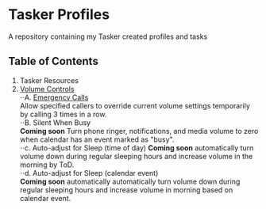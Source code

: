 # Tasker Profiles
A repository containing my Tasker created profiles and tasks  
## Table of Contents  
1. Tasker Resources  
2. [Volume Controls](https://github.com/paulfblack/tasker_profiles/tree/master/volume_controls)    
⋅⋅A. [Emergency Calls](https://github.com/paulfblack/tasker_profiles/tree/master/volume_controls/emergency_call)  
Allow specified callers to override current volume settings temporarily by calling 3 times in a row.  
⋅⋅B. Silent When Busy  
**Coming soon** Turn phone ringer, notifications, and media volume to zero when calendar has an event marked as "busy".  
⋅⋅c. Auto-adjust for Sleep (time of day)
**Coming soon** automatically turn volume down during regular sleeping hours and increase volume in the morning by ToD.  
⋅⋅d. Auto-adjust for Sleep (calendar event)  
**Coming soon** automatically automatically turn volume down during regular sleeping hours and increase volume in morning based on calendar event.  

